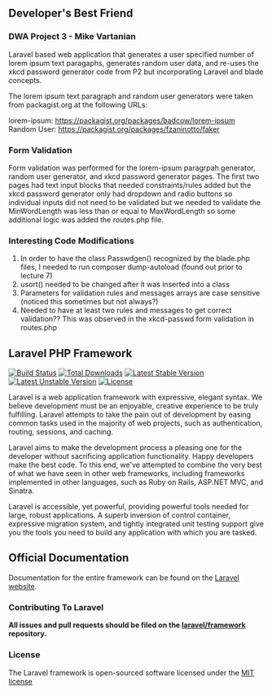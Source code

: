 ## Developer's Best Friend
### DWA Project 3 - Mike Vartanian

Laravel based web application that generates a user specified number of lorem ipsum text paragaphs, generates
random user data, and re-uses the xkcd password generator code from P2 but incorporating Laravel and blade concepts.

The lorem ipsum text paragraph and random user generators were taken from packagist.org at the following URLs:

lorem-ipsum: https://packagist.org/packages/badcow/lorem-ipsum<br>
Random User: https://packagist.org/packages/fzaninotto/faker

### Form Validation
Form validation was performed for the lorem-ipsum paragrpah generator, random user generator, and xkcd password generator pages. The first two pages
had text input blocks that needed constraints/rules added but the xkcd password generator only had dropdown and radio buttons so individual inputs
did not need to be validated but we needed to validate the MinWordLength was less than or equal to MaxWordLength so some additional logic was added
the routes.php file.

### Interesting Code Modifications
1. In order to have the class Passwdgen() recognized by the blade.php files, I needed to run composer dump-autoload (found out prior to lecture 7)
2. usort() needed to be changed after it was inserted into a class
3. Parameters for validation rules and messages arrays are case sensitive (noticed this sometimes but not always?)
4. Needed to have at least two rules and messages to get correct validation?? This was observed in the xkcd-passwd form validation in routes.php

## Laravel PHP Framework

[![Build Status](https://travis-ci.org/laravel/framework.svg)](https://travis-ci.org/laravel/framework)
[![Total Downloads](https://poser.pugx.org/laravel/framework/downloads.svg)](https://packagist.org/packages/laravel/framework)
[![Latest Stable Version](https://poser.pugx.org/laravel/framework/v/stable.svg)](https://packagist.org/packages/laravel/framework)
[![Latest Unstable Version](https://poser.pugx.org/laravel/framework/v/unstable.svg)](https://packagist.org/packages/laravel/framework)
[![License](https://poser.pugx.org/laravel/framework/license.svg)](https://packagist.org/packages/laravel/framework)

Laravel is a web application framework with expressive, elegant syntax. We believe development must be an enjoyable, creative experience to be truly fulfilling. Laravel attempts to take the pain out of development by easing common tasks used in the majority of web projects, such as authentication, routing, sessions, and caching.

Laravel aims to make the development process a pleasing one for the developer without sacrificing application functionality. Happy developers make the best code. To this end, we've attempted to combine the very best of what we have seen in other web frameworks, including frameworks implemented in other languages, such as Ruby on Rails, ASP.NET MVC, and Sinatra.

Laravel is accessible, yet powerful, providing powerful tools needed for large, robust applications. A superb inversion of control container, expressive migration system, and tightly integrated unit testing support give you the tools you need to build any application with which you are tasked.

## Official Documentation

Documentation for the entire framework can be found on the [Laravel website](http://laravel.com/docs).

### Contributing To Laravel

**All issues and pull requests should be filed on the [laravel/framework](http://github.com/laravel/framework) repository.**

### License

The Laravel framework is open-sourced software licensed under the [MIT license](http://opensource.org/licenses/MIT)
